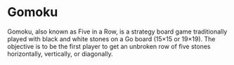 # Gomoku
Gomoku, also known as Five in a Row, is a strategy board game traditionally played with black and white stones on a Go board (15×15 or 19×19). The objective is to be the first player to get an unbroken row of five stones horizontally, vertically, or diagonally.

